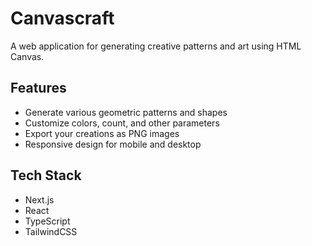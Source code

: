 # Canvascraft

A web application for generating creative patterns and art using HTML Canvas.

## Features

- Generate various geometric patterns and shapes
- Customize colors, count, and other parameters
- Export your creations as PNG images
- Responsive design for mobile and desktop

## Tech Stack

- Next.js
- React
- TypeScript
- TailwindCSS
